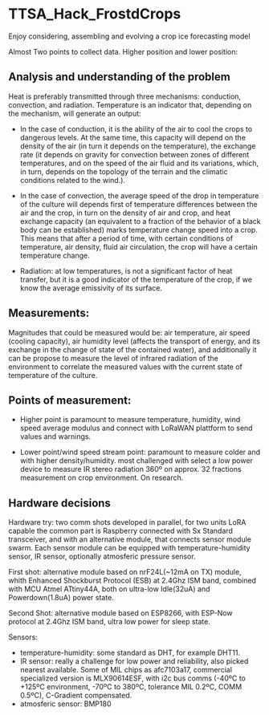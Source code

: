 # TTSA_Hack_FrostdCrops
Enjoy considering, assembling and evolving a crop ice forecasting model

Almost Two points to collect data. Higher position and lower position: 

## Analysis and understanding of the problem


Heat is preferably transmitted through three mechanisms: conduction, convection, and radiation. Temperature is an indicator that, depending on the mechanism, will generate an output:

- In the case of conduction, it is the ability of the air to cool the crops to dangerous levels. At the same time, this capacity will depend on the density of the air (in turn it depends on the temperature), the exchange rate (it depends on gravity for convection between zones of different temperatures, and on the speed of the air fluid and its variations, which, in turn, depends on the topology of the terrain and the climatic conditions related to the wind.).

- In the case of convection, the average speed of the drop in temperature of the culture will depends first of temperature differences between the air and the crop, in turn on the density of air and crop, and heat exchange capacity (an equivalent to a fraction of the behavior of a black body can be established) marks temperature change speed into a crop. This means that after a period of time, with certain conditions of temperature, air density, fluid air circulation, the crop will have a certain temperature change.

- Radiation: at low temperatures, is not a significant factor of heat transfer, but it is a good indicator of the temperature of the crop, if we know the average emissivity of its surface.

## Measurements:


Magnitudes that could be measured would be: air temperature, air speed (cooling capacity), air humidity level (affects the transport of energy, and its exchange in the change of state of the contained water), and additionally it can be propose to measure the level of infrared radiation of the environment to correlate the measured values with the current state of temperature of the culture.


## Points of measurement: 


- Higher point is paramount to measure temperature, humidity, wind speed average modulus and connect with LoRaWAN plattform to send values and warnings.

- Lower point/wind speed stream point: paramount to measure colder and with higher density/humidity. most challenged with select a low power device to measure IR stereo radiation 360º on approx. 32 fractions measurement on crop environment. On research.

## Hardware decisions

Hardware try: two comm shots developed in parallel, for two units LoRA capable the common part is Raspberry connected with Sx Standard transceiver, and with an alternative module, that connects sensor module swarm. Each sensor module can be equipped with temperature-humidity sensor, IR sensor, optionally atmosferic pressure sensor.

First shot: alternative module based on nrF24L(~12mA on TX) module, whith Enhanced Shockburst Protocol (ESB) at 2.4Ghz ISM band, combined with MCU Atmel ATtiny44A, both on ultra-low Idle(32uA) and Powerdown(1.8uA) power state.

Second Shot: alternative module based on ESP8266, with ESP-Now protocol at 2.4Ghz ISM band, ultra low power for sleep state.

Sensors:
- temperature-humidity: some standard as DHT, for example DHT11.
- IR sensor: really a challenge for low power and reliability, also picked nearest available. Some of MIL chips as afc7103a17, commercial specialized version is MLX90614ESF, with i2c bus comms (-40ºC to +125ºC environment, -70ºC to 380ºC, tolerance MIL 0.2ºC, COMM 0.5ºC), C-Gradient compensated.
- atmosferic sensor: BMP180
